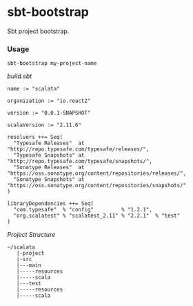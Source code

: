 sbt-bootstrap
=============

Sbt project bootstrap.


### Usage ###

```
sbt-bootstrap my-project-name
```

*build.sbt*

```
name := "scalata"

organization := "io.react2"

version := "0.0.1-SNAPSHOT"

scalaVersion := "2.11.6"

resolvers ++= Seq(
  "Typesafe Releases"  at "http://repo.typesafe.com/typesafe/releases/",
  "Typesafe Snapshots" at "http://repo.typesafe.com/typesafe/snapshots/",
  "Sonatype Releases"  at "https://oss.sonatype.org/content/repositories/releases/",
  "Sonatype Snapshots" at "https://oss.sonatype.org/content/repositories/snapshots/"
)

libraryDependencies ++= Seq(
  "com.typesafe"  % "config"         % "1.2.1",
  "org.scalatest" % "scalatest_2.11" % "2.2.1"  % "test"
)
```


*Project Structure*

```
~/scalata
   |-project
   |-src
   |---main
   |-----resources
   |-----scala
   |---test
   |-----resources
   |-----scala
```
